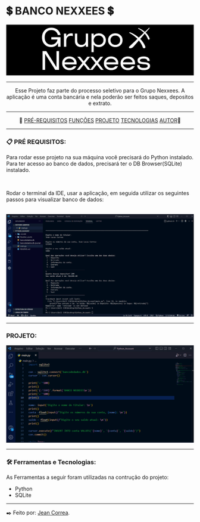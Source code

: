 # 💲 BANCO NEXXEES 💲
<img src='./Readme_assets/nexxees.png'>

---

<p align="center"> Esse Projeto faz parte do processo seletivo para o Grupo Nexxees. A aplicação é uma conta bancária e nela poderão ser feitos saques, depositos e extrato. </p>

---
 
<p align = "center" >📌 
    <a href="#">PRÉ-REQUISITOS</a>
    <a href="#">FUNÇÕES</a>
    <a href="#">PROJETO</a>
    <a href="#">TECNOLOGIAS</a>
    <a href="#">AUTOR</a>📌 
</p> 

---

### 📋  PRÉ REQUISITOS: 
   <p >Para rodar esse projeto na sua máquina você precisará do Python instalado. Para ter acesso ao banco de dados, precisará ter o DB Browser(SQLite) instalado.</p></br>
<p>Rodar o terminal da IDE, usar a aplicação, em seguida utilizar os seguintes passos para visualizar banco de dados:</p></br>

<img  src="./Readme_assets/bancodedados.gif">


---
### PROJETO:

<img  src="./Readme_assets/runpy.gif">

---

### 🛠️ Ferramentas e Tecnologias:

As Ferramentas a seguir foram utilizadas na contrução do projeto:

- Python
- SQLite

---

✒️ Feito por: <a href="https://github.com/Jeanlcorrea">Jean Correa</a>. 

